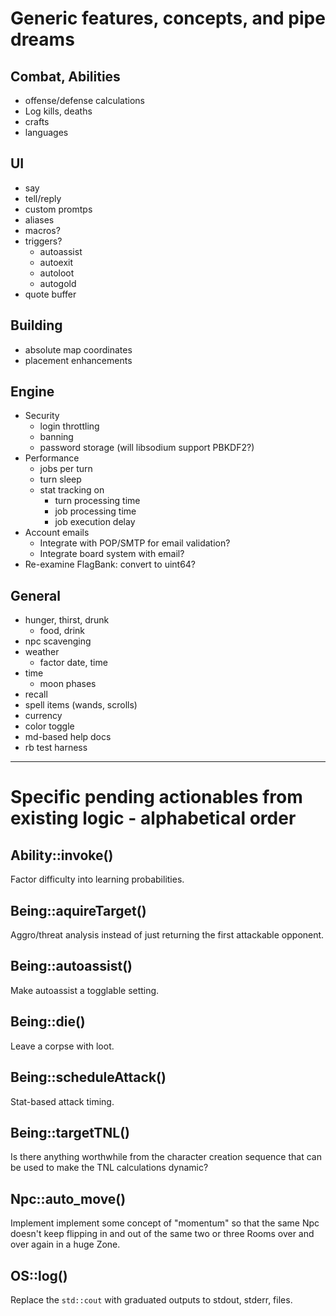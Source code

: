 # Generic features, concepts, and pipe dreams

## Combat, Abilities
  * offense/defense calculations
  * Log kills, deaths
  * crafts
  * languages

## UI
  * say
  * tell/reply
  * custom promtps
  * aliases
  * macros?
  * triggers?
    * autoassist
    * autoexit
    * autoloot
    * autogold
  * quote buffer

## Building
  * absolute map coordinates
  * placement enhancements

## Engine
  * Security
    * login throttling
    * banning
    * password storage (will libsodium support PBKDF2?)
  * Performance
    * jobs per turn
    * turn sleep
    * stat tracking on
      * turn processing time
      * job processing time
      * job execution delay
  * Account emails
    * Integrate with POP/SMTP for email validation?
    * Integrate board system with email?
  * Re-examine FlagBank: convert to uint64?

## General
  * hunger, thirst, drunk
    * food, drink
  * npc scavenging
  * weather
    * factor date, time
  * time
    * moon phases
  * recall
  * spell items (wands, scrolls)
  * currency
  * color toggle
  * md-based help docs
  * rb test harness

---

# Specific pending actionables from existing logic - alphabetical order

## Ability::invoke()

Factor difficulty into learning probabilities.

## Being::aquireTarget()

Aggro/threat analysis instead of just returning the first attackable opponent.

## Being::autoassist()

Make autoassist a togglable setting.

## Being::die()

Leave a corpse with loot.

## Being::scheduleAttack()

Stat-based attack timing.

## Being::targetTNL()

Is there anything worthwhile from the character creation sequence that can be used to make the TNL calculations dynamic?

## Npc::auto_move()

Implement implement some concept of "momentum" so that the same Npc doesn't keep flipping in and out of the same two or three Rooms over and over again in a huge Zone.

## OS::log()
Replace the `std::cout` with graduated outputs to stdout, stderr, files.
